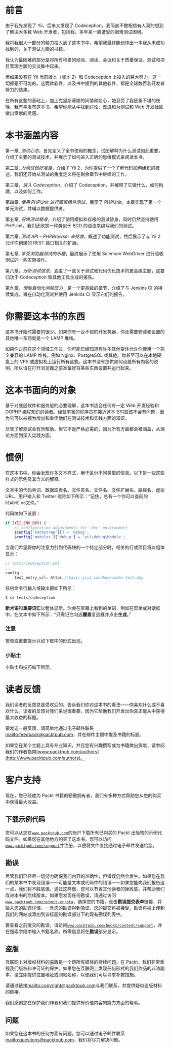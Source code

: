 # 前言

由于我先发现了 Yii，后来又发现了 Codeception，我简直不敢相信有人真的想到了解决大多数 Web 开发者，包括我，多年来一直遭受的艰难测试困境。

我将我很大一部分的精力投入到了这本书中，希望我最终能创作出一本我从未成功找到的、关于测试方面的书籍。

我认为最困难的部分是将所有积累的经验、阅读、会议和关于质量保证、测试和项目管理方面的交谈集中起来。

但如果没有在 Yii 当前版本（版本 2）和 Codeception 上投入的巨大努力，这一切都是不可能的。这两款软件，以及书中提到的其他软件，都是全球数百名开发者努力的结果。

在所有这些的基础上，加上克里斯蒂娜的同情和耐心，她忍受了我疲惫不堪的夜晚，我有幸发布这本书，希望你能从中找到讨论、改进和为测试和 Web 开发社区做出贡献的灵感。

# 本书涵盖内容

第一章, *测试心态*，首先定义了全书使用的概念，试图解释为什么测试如此重要，介绍了主要的测试技术，并展示了如何进入正确的思维模式来阅读本书。

第二章, *为测试做好准备*，介绍了 Yii 2，为你提供了一个了解代码如何组织的概述。我们还开始从测试的角度定义将在剩余章节中继续的工作。

第三章，*进入 Codeception*，介绍了 Codeception，并解释了它做什么，如何构建，以及如何工作。

第四章, *使用 PHPUnit 进行隔离组件测试*，展示了 PHPUnit。本章实现了第一个单元测试，并辅以数据提供者。

第五章, *召唤测试替身*，介绍了使用模拟和存根的测试替身，同时仍然坚持使用 PHPUnit。我们还欣赏一种类似于 BDD 的语法来编写我们的测试。

第六章, *测试 API – PHPBrowser 来拯救*，概述了功能测试，然后展示了与 Yii 2 允许你创建的 REST 接口相关的扩展。

第七章, *享受浏览器测试的乐趣*，最终展示了使用 Selenium WebDriver 进行验收测试的一些实际操作。

第八章，*分析测试信息*，涵盖了一些关于测试和代码优化技术的更高级主题，这要归功于 Codeception 和其他工具生成的报告。

第九章，*借助自动化消除压力*，是一个更高级的章节，介绍了与 Jenkins CI 的持续集成，旨在自动化测试并使用 Jenkins CI 显示它们的报告。

# 你需要这本书的东西

这本书开始时需要的很少。如果你有一台不错的开发机器，你还需要安装和设置的其他唯一东西就是一个 LAMP 堆栈。

如果你之前在这个领域工作过，你可能已经知道有许多其他变体允许你使用一个完全兼容的 LAMP 堆栈，例如 Nginx、PostgreSQL 或其他。你甚至可以在本地硬盘上的 VPS 或虚拟机上运行所有这些。这本书没有提供如何设置所有内容的说明，所以请在打开浏览器之前准备好将某些东西设置并运行起来。

# 这本书面向的对象

基于对底层软件和服务层的必要理解，这本书适合任何有一定 Web 开发经验和 OOPHP 编程知识的读者。经验丰富的程序员在接近这本书时应该不会有问题，因为它可以被视为增加和重申他们在测试技术和实践方面的知识。

尽管了解测试会有所帮助，但它不是严格必需的，因为所有方面都会被涵盖，从理论方面到深入实践方面。

# 惯例

在这本书中，你会发现许多文本样式，用于区分不同类型的信息。以下是一些这些样式的示例及其含义的解释。

文本中的代码单词、数据库表名、文件夹名、文件名、文件扩展名、路径名、虚拟 URL、用户输入和 Twitter 昵称如下所示：“记住，总有一个你可以查阅的`README.md`文件。”

代码块如下设置：

```php
if (YII_ENV_DEV) {
    // configuration adjustments for 'dev' environment
    $config['bootstrap'][] = 'debug';
    $config['modules']['debug'] = 'yii\debug\Module';
```

当我们希望将你的注意力引到代码块的一个特定部分时，相关的行或项目将以粗体显示：

```php
// tests/codeception.yml
...
config:
    test_entry_url: https://basic.yii2.sandbox/index-test.php

```

任何命令行输入或输出都如下所示：

```php
$ cd tests/codeception

```

**新术语**和**重要词汇**以粗体显示。你会在屏幕上看到的单词，例如在菜单或对话框中，在文本中如下所示：“只需记住勾选**覆盖**复选框并点击**生成**。”

### 注意

警告或重要提示以如下框中的形式出现。

### 小贴士

小贴士和技巧如下所示。

# 读者反馈

我们读者的反馈总是受欢迎的。告诉我们你对这本书的看法——你喜欢什么或不喜欢什么。读者的反馈对我们来说很重要，因为它帮助我们开发出你真正能从中获得最大收益的标题。

要发送一般反馈，请简单地通过电子邮件联系<mailto:feedback@packtpub.com>，并在邮件主题中提及书籍的标题。

如果您在某个主题上具有专业知识，并且您有兴趣撰写或为书籍做出贡献，请参阅我们的作者指南[www.packtpub.com/authors](http://www.packtpub.com/authors)。

# 客户支持

现在，您已经成为 Packt 书籍的骄傲拥有者，我们有多种方式帮助您从您的购买中获得最大收益。

## 下载示例代码

您可以从您在[`www.packtpub.com`](http://www.packtpub.com)的账户下载所有已购买的 Packt 出版物的示例代码文件。如果您在其他地方购买了这本书，您可以访问[`www.packtpub.com/support`](http://www.packtpub.com/support)并注册，以便将文件直接通过电子邮件发送给您。

## 勘误

尽管我们已经尽一切努力确保我们内容的准确性，但错误仍然会发生。如果您在我们的某本书中发现错误——可能是文本或代码中的错误——如果您能向我们报告这一点，我们将不胜感激。通过这样做，您可以节省其他读者的挫败感，并帮助我们改进本书的后续版本。如果您发现任何勘误，请通过访问[`www.packtpub.com/submit-errata`](http://www.packtpub.com/submit-errata)，选择您的书籍，点击**勘误****提交****表单**链接，并输入您的勘误详情。一旦您的勘误得到验证，您的提交将被接受，勘误将被上传到我们的网站或添加到该标题的勘误部分下的现有勘误列表中。

要查看之前提交的勘误，请访问[`www.packtpub.com/books/content/support`](https://www.packtpub.com/books/content/support)，并在搜索字段中输入书籍名称。所需信息将在**勘误**部分显示。

## 盗版

互联网上对版权材料的盗版是一个跨所有媒体的持续问题。在 Packt，我们非常重视我们版权和许可证的保护。如果您在互联网上发现任何形式的我们作品的非法副本，请立即提供位置地址或网站名称，以便我们可以寻求补救措施。

请通过链接<mailto:copyright@packtpub.com>与我们联系，并提供疑似盗版材料的链接。

我们感谢您在保护我们作者和我们提供有价值内容的能力方面的帮助。

## 问题

如果您在这本书的任何方面有问题，您可以通过电子邮件联系<mailto:questions@packtpub.com>，我们将尽力解决问题。
